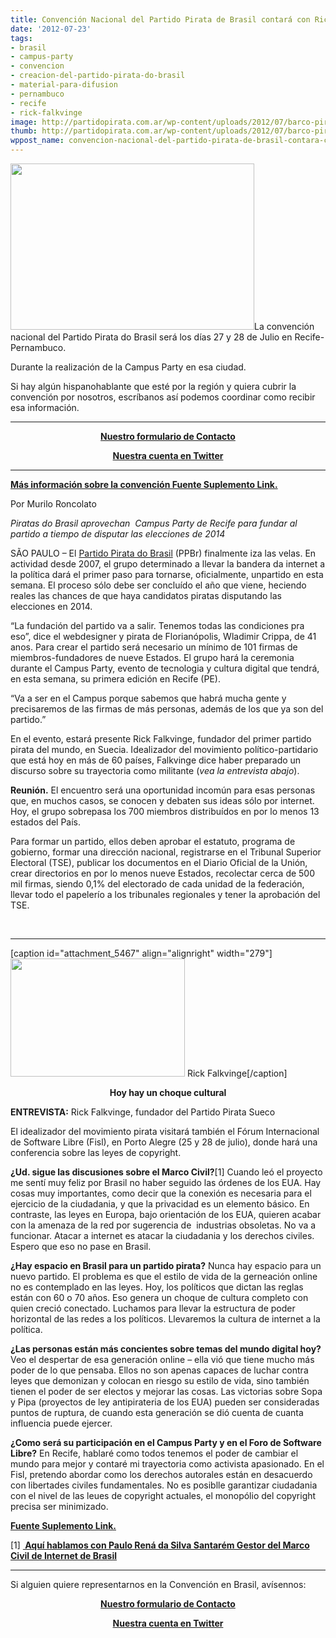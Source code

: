 ```yaml
---
title: Convención Nacional del Partido Pirata de Brasil contará con Rick Falkvinge
date: '2012-07-23'
tags:
- brasil
- campus-party
- convencion
- creacion-del-partido-pirata-do-brasil
- material-para-difusion
- pernambuco
- recife
- rick-falkvinge
image: http://partidopirata.com.ar/wp-content/uploads/2012/07/barco-pirata-partido.png
thumb: http://partidopirata.com.ar/wp-content/uploads/2012/07/barco-pirata-partido-150x150.png
wppost_name: convencion-nacional-del-partido-pirata-de-brasil-contara-con-rick-falkvinge
---
```


<a href="http://partidopirata.com.ar/wp-content/uploads/2012/07/barco-pirata-partido.png"><img class="alignright size-full wp-image-5466" title="barco-pirata-partido" src="http://partidopirata.com.ar/wp-content/uploads/2012/07/barco-pirata-partido.png" alt="" width="390" height="266" /></a>La convención nacional del Partido Pirata do Brasil será los días 27 y 28 de Julio en Recife-Pernambuco.

Durante la realización de la Campus Party en esa ciudad.

Si hay algún hispanohablante que esté por la región y quiera cubrir la convención por nosotros, escríbanos así podemos coordinar como recibir esa información.

<hr />

<center><strong><a href="http://partidopirata.com.ar/contacto" target="_blank">Nuestro formulario de Contacto</a></strong></center>
<p style="text-align: center;"><strong><a href="https://twitter.com/PartidoPirataAr" target="_blank">Nuestra cuenta en Twitter</a></strong></p>


<hr />

<strong><a href="http://blogs.estadao.com.br/link/piratas-a-bordo/" target="_blank">Más información sobre la convención Fuente Suplemento Link.</a></strong>

Por Murilo Roncolato

<em>Piratas do Brasil aprovechan  Campus Party de Recife para fundar al partido a tiempo de disputar las elecciones de 2014</em>

SÃO PAULO – El <a href="http://www.partidopirata.org/">Partido Pirata do Brasil</a> (PPBr) finalmente iza las velas. En actividad desde 2007, el grupo determinado a llevar la bandera da internet a la política dará el primer paso para tornarse, oficialmente, unpartido en esta semana. El proceso sólo debe ser concluído el año que viene, heciendo reales las chances de que haya candidatos piratas disputando las elecciones en 2014.

“La fundación del partido va a salir. Tenemos todas las condiciones pra eso”, dice el webdesigner y pirata de Florianópolis, Wladimir Crippa, de 41 anos. Para crear el partido será necesario un mínimo de 101 firmas de miembros-fundadores de nueve Estados. El grupo hará la ceremonia durante el Campus Party, evento de tecnologia y cultura digital que tendrá, en esta semana, su primera edición en Recife (PE).

“Va a ser en el Campus porque sabemos que habrá mucha gente y precisaremos de las firmas de más personas, además de los que ya son del partido.”

En el evento, estará presente Rick Falkvinge, fundador del primer partido pirata del mundo, en Suecia. Idealizador del movimiento político-partidario que está hoy en más de 60 países, Falkvinge dice haber preparado un discurso sobre su trayectoria como militante (<em>vea la entrevista abajo</em>).

<strong>Reunión.</strong> El encuentro será una oportunidad incomún para esas personas que, en muchos casos, se conocen y debaten sus ideas sólo por internet. Hoy, el grupo sobrepasa los 700 miembros distribuídos en por lo menos 13 estados del País.

Para formar un partido, ellos deben aprobar el estatuto, programa de gobierno, formar una dirección nacional, registrarse en el Tribunal Superior Electoral (TSE), publicar los documentos en el Diario Oficial de la Unión, crear directorios en por lo menos nueve Estados, recolectar cerca de 500 mil firmas, siendo 0,1% del electorado de cada unidad de la federación, llevar todo el papelerío a los tribunales regionales y tener la aprobación del TSE.

&nbsp;

<hr />

[caption id="attachment_5467" align="alignright" width="279"]<a href="http://partidopirata.com.ar/wp-content/uploads/2012/07/rick-falkvinge-div.png"><img class=" wp-image-5467" title="rick-falkvinge-div" src="http://partidopirata.com.ar/wp-content/uploads/2012/07/rick-falkvinge-div.png" alt="" width="279" height="189" /></a> Rick Falkvinge[/caption]
<p style="text-align: center;"><strong>Hoy hay un choque cultural</strong></p>
<strong>ENTREVISTA:</strong> Rick Falkvinge, fundador del Partido Pirata Sueco

El idealizador del movimiento pirata visitará también el Fórum Internacional de Software Libre (Fisl), en Porto Alegre (25 y 28 de julio), donde hará una conferencia sobre las leyes de copyright.

<strong>¿Ud. sigue las discusiones sobre el Marco Civil?</strong>[1]
Cuando leó el proyecto me sentí muy feliz por Brasil no haber seguido las órdenes de los EUA. Hay cosas muy importantes, como decir que la conexión es necesaria para el ejercicio de la ciudadania, y que la privacidad es un elemento básico. En contraste, las leyes en Europa, bajo orientación de los EUA, quieren acabar con la amenaza de la red por sugerencia de  industrias obsoletas. No va a funcionar. Atacar a internet es atacar la ciudadania y los derechos civiles. Espero que eso no pase en Brasil.

<strong><a href="http://ar.groups.yahoo.com/group/librosgratis/spam">¿</a>Hay espacio en Brasil para un partido pirata?</strong>
Nunca hay espacio para un nuevo partido. El problema es que el estilo de vida de la gerneación online no es contemplado en las leyes. Hoy, los políticos que dictan las reglas están con 60 o 70 años. Eso genera un choque de cultura completo con quien creció conectado. Luchamos para llevar la estructura de poder horizontal de las redes a los políticos. Llevaremos la cultura de internet a la política.

<strong><a href="http://ar.groups.yahoo.com/group/librosgratis/spam">¿</a>Las personas están más concientes sobre temas del mundo digital hoy?</strong>
Veo el despertar de esa generación online – ella vió que tiene mucho más poder de lo que pensaba. Ellos no son apenas capaces de luchar contra leyes que demonizan y colocan en riesgo su estilo de vida, sino también tienen el poder de ser electos y mejorar las cosas. Las victorias sobre Sopa y Pipa (proyectos de ley antipirateria de los EUA) pueden ser consideradas puntos de ruptura, de cuando esta generación se dió cuenta de cuanta influencia puede ejercer.

<strong><a href="http://ar.groups.yahoo.com/group/librosgratis/spam">¿</a>Como será su participación en el Campus Party y en el Foro de Software Libre?</strong>
En Recife, hablaré como todos tenemos el poder de cambiar el mundo para mejor y contaré mi trayectoria como activista apasionado. En el Fisl, pretendo abordar como los derechos autorales están en desacuerdo con libertades civiles fundamentales. No es posiblle garantizar ciudadania con el nivel de las leues de copyright actuales, el monopólio del copyright precisa ser minimizado.

<strong><a href="http://blogs.estadao.com.br/link/piratas-a-bordo/" target="_blank">Fuente Suplemento Link.</a></strong>

[1] <strong><a href="http://partidopirata.com.ar/3891/podcast-con-paulo-rena-da-silva-santarem-gestor-del-marco-civil-de-internet-de-brasil"> Aquí hablamos con Paulo Rená da Silva Santarém Gestor del Marco Civil de Internet de Brasil</a></strong>

<hr />

Si alguien quiere representarnos en la Convención en Brasil, avísennos:

<center><strong><a href="http://partidopirata.com.ar/contacto" target="_blank">Nuestro formulario de Contacto</a></strong></center>
<p style="text-align: center;"><strong><a href="https://twitter.com/PartidoPirataAr" target="_blank">Nuestra cuenta en Twitter</a></strong></p>
